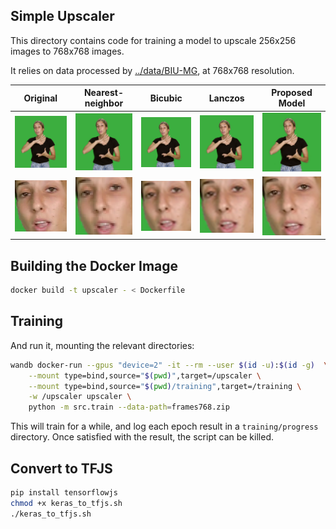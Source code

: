## Simple Upscaler

This directory contains code for training a model to upscale 256x256 images to 768x768 images.

It relies on data processed by [../data/BIU-MG](../data/BIU-MG), at 768x768 resolution.

| Original                                          | Nearest-neighbor | Bicubic | Lanczos | Proposed Model |
|---------------------------------------------------|------------------|---------|---------|----------------|
| <img src="figures/original.png" alt="Original" width="100%">                 | <img src="figures/nearest-neighbor.png" alt="Nearest-neighbor" width="100%"> | <img src="figures/bicubic.png" alt="Bicubic" width="100%"> | <img src="figures/lanczos.png" alt="Lanczos" width="100%"> | <img src="figures/ai.png" alt="Proposed Model" width="100%"> |
| <img src="figures/original_cropped.png" alt="Original cropped" width="100%"> | <img src="figures/nearest-neighbor_cropped.png" alt="Nearest-neighbor cropped" width="100%"> | <img src="figures/bicubic_cropped.png" alt="Bicubic cropped" width="100%"> | <img src="figures/lanczos_cropped.png" alt="Lanczos cropped" width="100%"> | <img src="figures/ai_cropped.png" alt="Proposed Model cropped" width="100%"> |

## Building the Docker Image
```bash
docker build -t upscaler - < Dockerfile
```

## Training

And run it, mounting the relevant directories:

```bash
wandb docker-run --gpus "device=2" -it --rm --user $(id -u):$(id -g)  \
	--mount type=bind,source="$(pwd)",target=/upscaler \
	--mount type=bind,source="$(pwd)/training",target=/training \
	-w /upscaler upscaler \
	python -m src.train --data-path=frames768.zip
```

This will train for a while, and log each epoch result in a `training/progress` directory. Once satisfied with the
result, the script can be killed.

## Convert to TFJS

```.bash
pip install tensorflowjs
chmod +x keras_to_tfjs.sh
./keras_to_tfjs.sh
```

